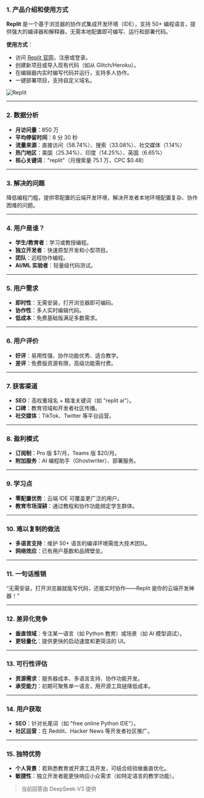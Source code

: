 ### 1. 产品介绍和使用方式  
**Replit** 是一个基于浏览器的协作式集成开发环境（IDE），支持 50+ 编程语言，提供强大的编译器和解释器，无需本地配置即可编写、运行和部署代码。  

**使用方式**：  
- 访问 [Replit 官网](https://replit.com)，注册或登录。  
- 创建新项目或导入现有代码（如从 Glitch/Heroku）。  
- 在编辑器内实时编写代码并运行，支持多人协作。  
- 一键部署项目，支持自定义域名。  

![Replit](https://cdn-images.toolify.ai/image/fc727358d2a0536894e6d419d8afef3b.jpeg)  

---

### 2. 数据分析  
- **月访问量**：850 万  
- **平均停留时间**：8 分 30 秒  
- **流量来源**：直接访问（58.74%）、搜索（33.08%）、社交媒体（1.14%）  
- **热门地区**：美国（25.34%）、印度（14.25%）、英国（6.65%）  
- **核心关键词**："replit"（月搜索量 75.1 万，CPC $0.48）  

---

### 3. 解决的问题  
降低编程门槛，提供零配置的云端开发环境，解决开发者本地环境配置复杂、协作困难的问题。  

---

### 4. 用户是谁？  
- **学生/教育者**：学习或教授编程。  
- **独立开发者**：快速原型开发和小型项目。  
- **团队**：远程协作编程。  
- **AI/ML 实验者**：轻量级代码测试。  

---

### 5. 用户需求  
- **即时性**：无需安装，打开浏览器即可编码。  
- **协作性**：多人实时编辑代码。  
- **低成本**：免费基础版满足多数需求。  

---

### 6. 用户评价  
- **好评**：易用性强、协作功能优秀、适合教学。  
- **差评**：免费版资源有限，高级功能需付费。  

---

### 7. 获客渠道  
- **SEO**：高权重域名 + 精准关键词（如 "replit ai"）。  
- **口碑**：教育领域和开发者社区传播。  
- **社交媒体**：TikTok、Twitter 等平台运营。  

---

### 8. 盈利模式  
- **订阅制**：Pro 版 $7/月，Teams 版 $20/月。  
- **附加服务**：AI 编程助手（Ghostwriter）、部署服务。  

---

### 9. 学习点  
- **零配置优势**：云端 IDE 可覆盖更广泛的用户。  
- **教育市场深耕**：通过教程和协作功能绑定学生群体。  

---

### 10. 难以复制的做法  
- **多语言支持**：维护 50+ 语言的编译环境需庞大技术团队。  
- **网络效应**：已有用户基数和品牌壁垒。  

---

### 11. 一句话推销  
“无需安装，打开浏览器就能写代码，还能实时协作——Replit 是你的云端开发神器！”  

---

### 12. 差异化竞争  
- **垂直领域**：专注某一语言（如 Python 教育）或场景（如 AI 模型调试）。  
- **更轻量化**：提供更快的启动速度和更简洁的 UI。  

---

### 13. 可行性评估  
- **资源需求**：服务器成本、多语言支持、协作功能开发。  
- **承受能力**：初期可聚焦单一语言，用开源工具链降低成本。  

---

### 14. 用户获取  
- **SEO**：针对长尾词（如 "free online Python IDE"）。  
- **社区运营**：在 Reddit、Hacker News 等开发者社区推广。  

---

### 15. 独特优势  
- **个人背景**：若熟悉教育或开源工具开发，可结合经验做垂直优化。  
- **敏捷性**：独立开发者能更快响应小众需求（如特定语言的教学功能）。  

> 当前回答由 DeepSeek-V3 提供